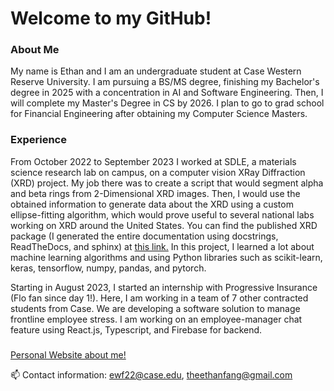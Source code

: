 ### <h1>Welcome to my GitHub!</h1>
<h3>About Me</h3>

My name is Ethan and I am an undergraduate student at Case Western Reserve University. I am pursuing a BS/MS degree, finishing my Bachelor's degree in 2025 with a concentration in AI and Software Engineering. Then, I will complete my Master's Degree in CS by 2026. I plan to go to grad school for Financial Engineering after obtaining my Computer Science Masters.

<h3>Experience</h3>
From October 2022 to September 2023 I worked at SDLE, a materials science research lab on campus, on a computer vision XRay Diffraction (XRD) project. My job there was to create a script that would segment alpha and beta rings from 2-Dimensional XRD images. Then, I would use the obtained information to generate data about the XRD using a custom ellipse-fitting algorithm, which would prove useful to several national labs working on XRD around the United States. You can find the published XRD package (I generated the entire documentation using docstrings, ReadTheDocs, and sphinx) at <a href = "https://pypi.org/project/XRDimage/#description">this link.</a> In this project, I learned a lot about machine learning algorithms and using Python libraries such as scikit-learn, keras, tensorflow, numpy, pandas, and pytorch. 

Starting in August 2023, I started an internship with Progressive Insurance (Flo fan since day 1!). Here, I am working in a team of 7 other contracted students from Case. We are developing a software solution to manage frontline employee stress. I am working on an employee-manager chat feature using React.js, Typescript, and Firebase for backend.  

<h3></h3>
<a href = "https://ethanwfang.github.io/index.html">Personal Website about me!</a>

📫 Contact information: ewf22@case.edu, theethanfang@gmail.com


<!--
**ethanwfang/ethanwfang** is a ✨ _special_ ✨ repository because its `README.md` (this file) appears on your GitHub profile.

Here are some ideas to get you started:

- 🔭 I’m currently working on ...
- 🌱 I’m currently learning ...
- 👯 I’m looking to collaborate on ...
- 🤔 I’m looking for help with ...
- 💬 Ask me about ...
- 📫 How to reach me: ...
- 😄 Pronouns: ...
- ⚡ Fun fact: ...
-->
